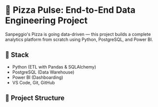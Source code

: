 # 🍕 Pizza Pulse: End-to-End Data Engineering Project

Sanpeggio's Pizza is going data-driven — this project builds a complete analytics platform from scratch using Python, PostgreSQL, and Power BI.

## 🔧 Stack
- Python (ETL with Pandas & SQLAlchemy)
- PostgreSQL (Data Warehouse)
- Power BI (Dashboarding)
- VS Code, Git, GitHub

## 🧩 Project Structure